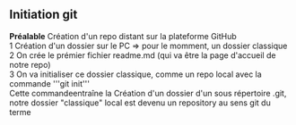 Initiation git
----------------------------
**Préalable**
Création d'un repo distant sur la plateforme GitHub  
1 Création d'un dossier sur le PC => pour le momment, un dossier classique  
2 On crée le prémier fichier readme.md (qui va être la page d'accueil de notre repo)  
3 On va initialiser ce dossier classique, comme un repo local avec la commande
'''git init'''  
Cette commandeentraîne la Création d'un dossier d'un sous répertoire  .git, notre dossier "classique" local est devenu un repository au sens git du terme
